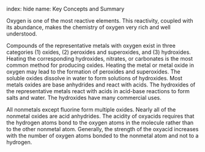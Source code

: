 index: hide
name: Key Concepts and Summary

Oxygen is one of the most reactive elements. This reactivity, coupled with its abundance, makes the chemistry of oxygen very rich and well understood.

Compounds of the representative metals with oxygen exist in three categories (1) oxides, (2) peroxides and superoxides, and (3) hydroxides. Heating the corresponding hydroxides, nitrates, or carbonates is the most common method for producing oxides. Heating the metal or metal oxide in oxygen may lead to the formation of peroxides and superoxides. The soluble oxides dissolve in water to form solutions of hydroxides. Most metals oxides are base anhydrides and react with acids. The hydroxides of the representative metals react with acids in acid-base reactions to form salts and water. The hydroxides have many commercial uses.

All nonmetals except fluorine form multiple oxides. Nearly all of the nonmetal oxides are acid anhydrides. The acidity of oxyacids requires that the hydrogen atoms bond to the oxygen atoms in the molecule rather than to the other nonmetal atom. Generally, the strength of the oxyacid increases with the number of oxygen atoms bonded to the nonmetal atom and not to a hydrogen.
